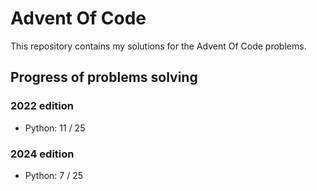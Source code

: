 # Advent Of Code

This repository contains my solutions for the Advent Of Code problems.

## Progress of problems solving

### 2022 edition

- Python: 11 / 25

### 2024 edition

- Python: 7 / 25
